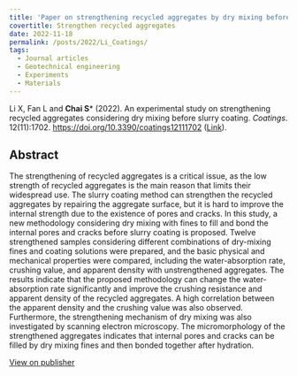 ```yaml
---
title: 'Paper on strengthening recycled aggregates by dry mixing before slurry coating'
covertitle: Strengthen recycled aggregates
date: 2022-11-18
permalink: /posts/2022/Li_Coatings/
tags:
  - Journal articles
  - Geotechnical engineering
  - Experiments
  - Materials
---
```



Li X, Fan L and **Chai S*** (2022). An experimental study on strengthening recycled aggregates considering dry mixing before slurry coating. _Coatings_. 12(11):1702. https://doi.org/10.3390/coatings12111702 ([Link](https://www.mdpi.com/2079-6412/12/11/1702/htm)).


## Abstract
The strengthening of recycled aggregates is a critical issue, as the low strength of recycled aggregates is the main reason that limits their widespread use. The slurry coating method can strengthen the recycled aggregates by repairing the aggregate surface, but it is hard to improve the internal strength due to the existence of pores and cracks. In this study, a new methodology considering dry mixing with fines to fill and bond the internal pores and cracks before slurry coating is proposed. Twelve strengthened samples considering different combinations of dry-mixing fines and coating solutions were prepared, and the basic physical and mechanical properties were compared, including the water-absorption rate, crushing value, and apparent density with unstrengthened aggregates. The results indicate that the proposed methodology can change the water-absorption rate significantly and improve the crushing resistance and apparent density of the recycled aggregates. A high correlation between the apparent density and the crushing value was also observed. Furthermore, the strengthening mechanism of dry mixing was also investigated by scanning electron microscopy. The micromorphology of the strengthened aggregates indicates that internal pores and cracks can be filled by dry mixing fines and then bonded together after hydration.

[View on publisher](https://www.mdpi.com/2079-6412/12/11/1702)